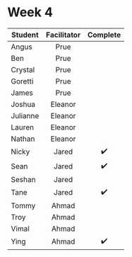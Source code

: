 # Week 4

| Student | Facilitator | Complete |
| ------- | :---------: | :------: |
| Angus |     Prue      |          |
| Ben |       Prue      |          |
| Crystal |   Prue      |          |
| Goretti |   Prue      |          |
| James |     Prue      |          |
| Joshua |   Eleanor    |          |
| Julianne |   Eleanor  |          |
| Lauren |    Eleanor   |          |
| Nathan |   Eleanor    |          |
| Nicky |    Jared      |✔️|
| Sean |     Jared      |✔️|
| Seshan |    Jared     |          | 
| Tane |   Jared        |  ✔️       |
| Tommy |   Ahmad       |          |
| Troy |    Ahmad       |          |
| Vimal |    Ahmad      |          |
| Ying |     Ahmad      |    ✔️      |

<!-- ✔️ or ❌ -->
